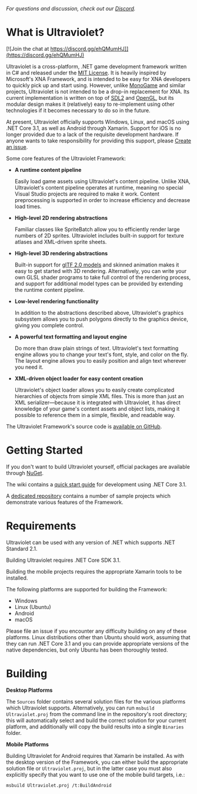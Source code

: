 _For questions and discussion, check out our [Discord](https://discord.gg/ehQMumHJ)._

What is Ultraviolet?
====================

[![Join the chat at https://discord.gg/ehQMumHJ]](https://discord.gg/ehQMumHJ)

Ultraviolet is a cross-platform, .NET game development framework written in C# and released under the [MIT License](http://opensource.org/licenses/MIT). It is heavily inspired by Microsoft's XNA Framework, and is intended to be easy for XNA developers to quickly pick up and start using. However, unlike [MonoGame](http://www.monogame.net/) and similar projects, Ultraviolet is not intended to be a drop-in replacement for XNA. Its current implementation is written on top of [SDL2](https://www.libsdl.org/) and [OpenGL](https://www.opengl.org/), but its modular design makes it (relatively) easy to re-implement using other technologies if it becomes necessary to do so in the future.

At present, Ultraviolet officially supports Windows, Linux, and macOS using .NET Core 3.1, as well as Android through Xamarin. Support for iOS is no longer provided due to a lack of the requisite development hardware. If anyone wants to take responsibility for providing this support, please [Create an issue](https://github.com/UltravioletFramework/ultraviolet/issues).

Some core features of the Ultraviolet Framework:

 * __A runtime content pipeline__
   
   Easily load game assets using Ultraviolet's content pipeline. Unlike XNA, Ultraviolet's content pipeline operates at runtime, meaning no special Visual Studio projects are required to make it work. Content preprocessing is supported in order to increase efficiency and decrease load times.
 
 * __High-level 2D rendering abstractions__
   
   Familiar classes like SpriteBatch allow you to efficiently render large numbers of 2D sprites. Ultraviolet includes built-in support for texture atlases and XML-driven sprite sheets.
 
 * __High-level 3D rendering abstractions__
   
   Built-in support for [glTF 2.0 models](https://www.khronos.org/gltf/) and skinned animation makes it easy to get started with 3D rendering. Alternatively, you can write your own GLSL shader programs to take full control of the rendering process, and support for additional model types can be provided by extending the runtime content pipeline.
 
 * __Low-level rendering functionality__
   
   In addition to the abstractions described above, Ultraviolet's graphics subsystem allows you to push polygons directly to the graphics device, giving you complete control.
 
 * __A powerful text formatting and layout engine__
   
   Do more than draw plain strings of text. Ultraviolet's text formatting engine allows you to change your text's font, style, and color on the fly. The layout engine allows you to easily position and align text wherever you need it.
 
 * __XML-driven object loader for easy content creation__
   
   Ultraviolet's object loader allows you to easily create complicated hierarchies of objects from simple XML files. This is more than just an XML serializer&mdash;because it is integrated with Ultraviolet, it has direct knowledge of your game's content assets and object lists, making it possible to reference them in a simple, flexible, and readable way.

The Ultraviolet Framework's source code is [available on GitHub](https://github.com/UltravioletFramework/ultraviolet).

Getting Started
===============

If you don't want to build Ultraviolet yourself, official packages are available through [NuGet](https://www.nuget.org/packages?q=ultraviolet).

The wiki contains a [quick start guide](https://github.com/UltravioletFramework/ultraviolet/wiki/Getting-Started) for development using .NET Core 3.1.

A [dedicated repository](https://github.com/UltravioletFramework/ultraviolet-samples) contains a number of sample projects which demonstrate various features of the Framework.

Requirements
============

Ultraviolet can be used with any version of .NET which supports .NET Standard 2.1.

Building Ultraviolet requires .NET Core SDK 3.1.

Building the mobile projects requires the appropriate Xamarin tools to be installed.

The following platforms are supported for building the Framework:
* Windows
* Linux (Ubuntu)
* Android
* macOS

Please file an issue if you encounter any difficulty building on any of these platforms. Linux distributions other than Ubuntu should work, assuming that they can run .NET Core 3.1 and you can provide appropriate versions of the native dependencies, but only Ubuntu has been thoroughly tested.

Building
========

__Desktop Platforms__

The `Sources` folder contains several solution files for the various platforms which Ultraviolet supports. Alternatively, you can run `msbuild Ultraviolet.proj` from the command line in the repository's root directory; this will automatically select and build the correct solution for your current platform, and additionally will copy the build results into a single `Binaries` folder.

__Mobile Platforms__

Building Ultraviolet for Android requires that Xamarin be installed. As with the desktop version of the Framework, you can either build the appropriate solution file or `Ultraviolet.proj`, but in the latter case you must also explicitly specify that you want to use one of the mobile build targets, i.e.:

    msbuild Ultraviolet.proj /t:BuildAndroid
